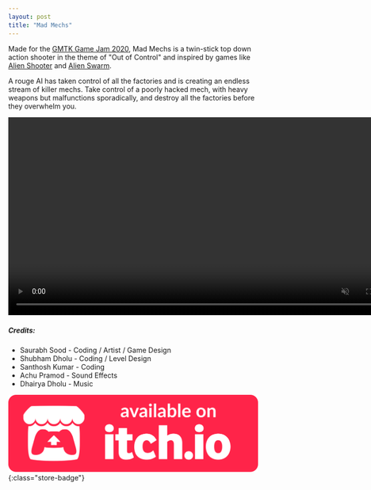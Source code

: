 ```yaml
---
layout: post
title: "Mad Mechs"
---
```


Made for the [GMTK Game Jam 2020](https://itch.io/jam/gmtk-2020/rate/700852), Mad Mechs is a twin-stick top down action shooter in the theme of "Out of Control" and inspired by games like [Alien Shooter](https://store.steampowered.com/app/33100/Alien_Shooter/) and [Alien Swarm](https://store.steampowered.com/app/630/Alien_Swarm/).

A rouge AI has taken control of all the factories and is creating an endless stream of killer mechs. Take control of a poorly hacked mech, with heavy weapons but malfunctions sporadically, and destroy all the factories before they overwhelm you. 

<video autoplay muted loop class="post-video" width="800">
      <source src="/assets/media/madmechs_gameplay.mp4" type="video/mp4">
</video>

##### Credits:
- Saurabh Sood - Coding / Artist / Game Design
- Shubham Dholu - Coding / Level Design
- Santhosh Kumar - Coding
- Achu Pramod - Sound Effects
- Dhairya Dholu - Music

[![itch.io Store Link](/assets/media/itch-store-badge.svg)](https://xsoodx.itch.io/mad-mechs){:class="store-badge"}